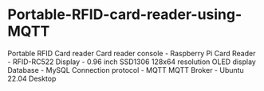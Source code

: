 # Portable-RFID-card-reader-using-MQTT  
Portable RFID Card reader
Card reader console - Raspberry Pi
Card Reader - RFID-RC522
Display - 0.96 inch SSD1306 128x64 resolution OLED display
Database - MySQL
Connection protocol - MQTT
MQTT Broker - Ubuntu 22.04 Desktop
